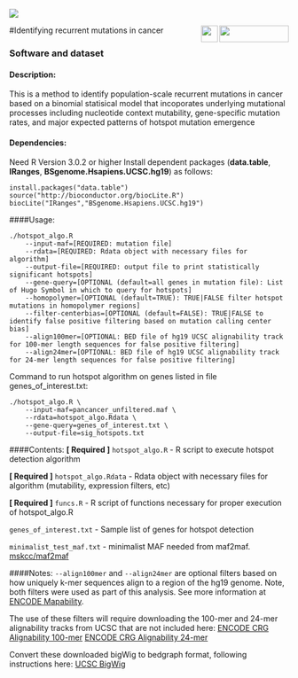 ![](http://i.giphy.com/LwhhZsEHFQgSs.gif)

#Identifying recurrent mutations in cancer[<img target="_blank" align="right" border="0" alt="" src="http://www.cbioportal.org/images/cbioportal_logo.png" width="125" height="30">](http://www.cbioportal.org/)    <img align="right" border="0" alt="" src="http://www.cbioportal.org/images/oncokb-flame.svg" width="30" height="30">



### Software and dataset

#### Description: 
This is a method to identify population-scale recurrent mutations in cancer based on a binomial
statisical model that incoporates underlying mutational processes including nucleotide context
mutability, gene-specific mutation rates, and major expected patterns of hotspot mutation emergence

#### Dependencies:
Need R Version 3.0.2 or higher
Install dependent packages (**data.table**, **IRanges**, **BSgenome.Hsapiens.UCSC.hg19**) as follows:

```
install.packages("data.table")
source("http://bioconductor.org/biocLite.R")
biocLite("IRanges","BSgenome.Hsapiens.UCSC.hg19")
```

####Usage:
```
./hotspot_algo.R
    --input-maf=[REQUIRED: mutation file]
    --rdata=[REQUIRED: Rdata object with necessary files for algorithm]
    --output-file=[REQUIRED: output file to print statistically significant hotspots]
    --gene-query=[OPTIONAL (default=all genes in mutation file): List of Hugo Symbol in which to query for hotspots]
    --homopolymer=[OPTIONAL (default=TRUE): TRUE|FALSE filter hotspot mutations in homopolymer regions]
    --filter-centerbias=[OPTIONAL (default=FALSE): TRUE|FALSE to identify false positive filtering based on mutation calling center bias]
    --align100mer=[OPTIONAL: BED file of hg19 UCSC alignability track for 100-mer length sequences for false positive filtering]
    --align24mer=[OPTIONAL: BED file of hg19 UCSC alignability track for 24-mer length sequences for false positive filtering]
```
Command to run hotspot algorithm on genes listed in file genes_of_interest.txt:
```
./hotspot_algo.R \
	--input-maf=pancancer_unfiltered.maf \
	--rdata=hotspot_algo.Rdata \
	--gene-query=genes_of_interest.txt \
	--output-file=sig_hotspots.txt
```

####Contents:
**[ Required ]** `hotspot_algo.R` - R script to execute hotspot detection algorithm

**[ Required ]** `hotspot_algo.Rdata` - Rdata object with necessary files for algorithm (mutability, expression filters, etc)

**[ Required ]** `funcs.R` - R script of functions necessary for proper execution of hotspot_algo.R

`genes_of_interest.txt` - Sample list of genes for hotspot detection

`minimalist_test_maf.txt` - minimalist MAF needed from maf2maf. [mskcc/maf2maf](https://github.com/mskcc/vcf2maf)

####Notes:
`--align100mer` and `--align24mer` are optional filters based on how uniquely k-mer sequences align to a region of the hg19 genome. Note, both filters were used as part of this analysis. See more information at [ENCODE Mapability](http://genome.ucsc.edu/cgi-bin/hgFileUi?db=hg19&g=wgEncodeMapability).

The use of these filters will require downloading the 100-mer and 24-mer alignability tracks from UCSC that are not included here:
	[ENCODE CRG Alignability 100-mer](http://hgdownload.cse.ucsc.edu/goldenPath/hg19/encodeDCC/wgEncodeMapability/wgEncodeCrgMapabilityAlign100mer.bigWig)
	[ENCODE CRG Alignability 24-mer](http://hgdownload.cse.ucsc.edu/goldenPath/hg19/encodeDCC/wgEncodeMapability/wgEncodeCrgMapabilityAlign24mer.bigWig)

Convert these downloaded bigWig to bedgraph format, following instructions here: [UCSC BigWig](http://genome.ucsc.edu/goldenpath/help/bigWig.html)
